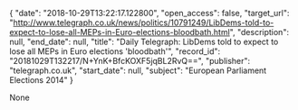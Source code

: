 {
  "date": "2018-10-29T13:22:17.122800", 
  "open_access": false, 
  "target_url": "http://www.telegraph.co.uk/news/politics/10791249/LibDems-told-to-expect-to-lose-all-MEPs-in-Euro-elections-bloodbath.html", 
  "description": null, 
  "end_date": null, 
  "title": "Daily Telegraph: LibDems told to expect to lose all MEPs in Euro elections 'bloodbath'", 
  "record_id": "20181029T132217/N+YnK+BfcKOXF5jqBL2RvQ==", 
  "publisher": "telegraph.co.uk", 
  "start_date": null, 
  "subject": "European Parliament Elections 2014"
}

None